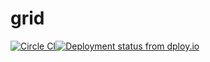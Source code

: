 grid
====================
[![Circle CI](https://circleci.com/gh/mvpdesign/grid.png?style=badge&circle-token=a17137638c076b3a9c8409c411ee0bd15d8e8748)](https://circleci.com/gh/mvpdesign/grid)[![Deployment status from dploy.io](https://mvp-marketing-design.dploy.io/badge/77558059876760/14758.png)](http://dploy.io)